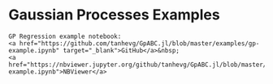 # Gaussian Processes Examples

```@raw html
GP Regression example notebook:
<a href="https://github.com/tanhevg/GpABC.jl/blob/master/examples/gp-example.ipynb" target="_blank">GitHub</a>&nbsp;
<a href="https://nbviewer.jupyter.org/github/tanhevg/GpABC.jl/blob/master/examples/gp-example.ipynb">NBViewer</a>
```
